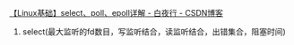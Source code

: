 
[【Linux基础】select、poll、epoll详解 - 白夜行 - CSDN博客](https://blog.csdn.net/baiye_xing/article/details/74353066)

1. select(最大监听的fd数目，写监听结合，读监听结合，出错集合，阻塞时间)
